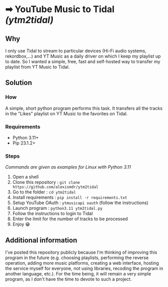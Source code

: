 # ➡ YouTube Music to Tidal *(ytm2tidal)*
## Why
I only use Tidal to stream to particular devices (Hi-Fi audio systems, rekordbox,...) and YT Music as a daily driver on which I keep my playlist up to date. So I wanted a simple, free, fast and self-hosted way to transfer my playlist from YT Music to Tidal.
## Solution
### How
A simple, short python program performs this task. It transfers all the tracks in the "Likes" playlist on YT Music to the favorites on Tidal.
### Requirements
- Python 3.11+
- Pip 23.1.2+
### Steps
*Commands are given as examples for Linux with Python 3.11*
1. Open a shell
2. Clone this repository : `git clone https://github.com/alexismdr/ytm2tidal`
3. Go to the folder : `cd ytm2tidal`
4. Install requirements : `pip install -r requirements.txt`
5. Setup YouTube OAuth : `ytmusicapi oauth` (follow the instructions)
6. Launch program : `python3.11 ytm2tidal.py`
7. Follow the instructions to login to Tidal
8. Enter the limit for the number of tracks to be processed
9. Enjoy 😁
## Additional information
I've posted this repository publicly because I'm thinking of improving this program in the future (e.g. choosing playlists, performing the reverse operation, adding more music platforms, creating a web interface, hosting the service myself for everyone, not using libraries, recoding the program in another language, etc.). For the time being, it will remain a very simple program, as I don't have the time to devote to such a project.


